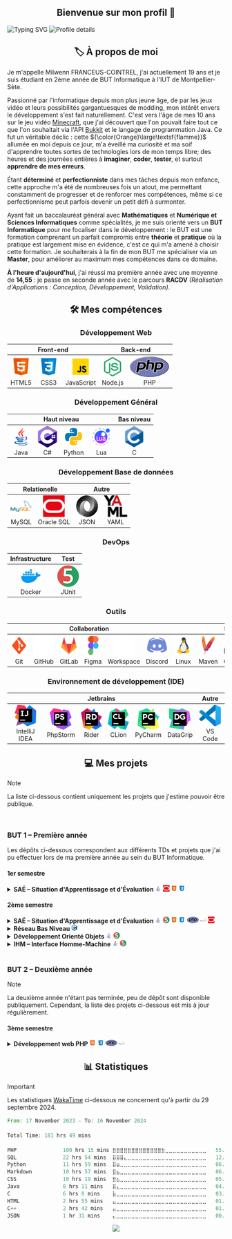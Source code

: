 <!-- Welcome Section -->
<h2 align="center">Bienvenue sur mon profil 👋</h2>

![Typing SVG](https://readme-typing-svg.demolab.com?font=JetBrains+Mono&duration=2000&pause=1000&color=21B568&multiline=true&width=435&height=80&lines=%24+whoami;Milwenn+Franceus-Cointrel;19+yo%2C+French+Developer)
![Profile details](https://cardivo.vercel.app/api?name=Milwenn+Franceus-Cointrel&description=Étudiant+en+2ème+année+de+BUT+Informatique+à+l'IUT+de+Montpellier-Sète,+en+recherche+d'une+alternance+en+tant+que+Développeur+pour+début+2025+✨&image=https://avatars.githubusercontent.com/u/38703849&backgroundColor=%23ffffff&pattern=wiggle&opacity=0.1&site=www.jumperboost.fr&github=JumperBoost&linkedin=Milwenn+FRANCEUS--COINTREL)


<!-- About Me Section -->
<h2 align="center">🏷️ À propos de moi</h2>

Je m'appelle Milwenn FRANCEUS-COINTREL, j'ai actuellement 19 ans et je suis étudiant en 2ème année de BUT Informatique à l'IUT de Montpellier-Sète.

Passionné par l'informatique depuis mon plus jeune âge, de par les jeux vidéo et leurs possibilités gargantuesques de modding, mon intérêt envers le développement s'est fait naturellement. C'est vers l'âge de mes 10 ans sur le jeu vidéo [Minecraft](https://www.minecraft.net/), que j'ai découvert que l'on pouvait faire tout ce que l'on souhaitait via l'API [Bukkit](https://dev.bukkit.org/) et le langage de programmation Java. Ce fut un véritable déclic : cette ${\color{Orange}\large\textsf{flamme}}\$ allumée en moi depuis ce jour, m'a éveillé ma curiosité et ma soif d'apprendre toutes sortes de technologies lors de mon temps libre; des heures et des journées entières à **imaginer**, **coder**, **tester**, et surtout **apprendre de mes erreurs**.

Étant **déterminé** et **perfectionniste** dans mes tâches depuis mon enfance, cette approche m'a été de nombreuses fois un atout, me permettant constamment de progresser et de renforcer mes compétences, même si ce perfectionnisme peut parfois devenir un petit défi à surmonter.

Ayant fait un baccalauréat général avec **Mathématiques** et **Numérique et Sciences Informatiques** comme spécialités, je me suis orienté vers un **BUT Informatique** pour me focaliser dans le développement : le BUT est une formation comprenant un parfait compromis entre **théorie** et **pratique** où la pratique est largement mise en évidence, c'est ce qui m'a amené à choisir cette formation. Je souhaiterais à la fin de mon BUT me spécialiser via un **Master**, pour améliorer au maximum mes compétences dans ce domaine.

**À l'heure d'aujourd'hui**, j'ai réussi ma première année avec une moyenne de **14,55** : je passe en seconde année avec le parcours **RACDV** _(Réalisation d'Applications : Conception, Développement, Validation)_.


<!-- Skills Section -->
<h2 align="center">🛠️ Mes compétences</h2>

<h3 align="center">Développement Web</h3>

<div align="center">
  <table>
    <thead>
      <tr>
        <th align="center" colspan="3">Front-end</th>
        <th align="center" colspan="2">Back-end</th>
      </tr>
    </thead>
    <tbody>
      <tr>
        <td align="center">
          <a href="https://developer.mozilla.org/fr/docs/Glossary/HTML5/">
            <img src="resources/language-icons/html5.png" height="50" alt="HTML5"/>
          </a>
          <br>HTML5
        </td>
        <td align="center">
          <a href="https://developer.mozilla.org/fr/docs/Web/CSS/">
            <img src="resources/language-icons/css3.png" height="50" alt="CSS3"/>
          </a>
          <br>&nbspCSS3&nbsp
        </td>
        <td align="center">
          <a href="https://developer.mozilla.org/fr/docs/Web/JavaScript/">
            <img src="resources/language-icons/javascript.gif" height="50" alt="JavaScript"/>
          </a>
          <br>JavaScript
        </td>
        <td align="center">
          <a href="https://nodejs.org/">
            <img src="resources/language-icons/nodejs.png" height="50" alt="Node.js"/>
          </a>
          <br>Node.js
        </td>
        <td align="center">
          <a href="https://www.php.net/">
            <img src="resources/language-icons/php.svg" height="50" alt="PHP"/>
          </a>
          <br>&nbsp&nbsp&nbsp&nbspPHP&nbsp&nbsp&nbsp&nbsp
        </td>
      </tr>
    </tbody>
  </table>
</div>

<h3 align="center">Développement Général</h3>

<div align="center">
  <table>
    <thead>
      <tr>
        <th align="center" colspan="4">Haut niveau</th>
        <th align="center" colspan="1">Bas niveau</th>
      </tr>
    </thead>
    <tbody>
      <tr>
        <td align="center">
          <a href="https://www.java.com/">
            <img src="resources/language-icons/java.gif" height="50" alt="Java"/>
          </a>
          <br>&nbsp&nbspJava&nbsp&nbsp
        </td>
        <td align="center">
          <a href="https://learn.microsoft.com/fr-fr/dotnet/csharp/">
            <img src="resources/language-icons/c-sharp.png" height="50" alt="C-Sharp"/>
          </a>
          <br>&nbsp&nbsp&nbspC#&nbsp&nbsp&nbsp
        </td>
        <td align="center">
          <a href="https://www.python.org/">
            <img src="resources/language-icons/python.gif" height="50" alt="Python"/>
          </a>
          <br>Python
        </td>
        <td align="center">
          <a href="https://lua.org/">
            <img src="resources/language-icons/lua.gif" height="50" alt="Lua"/>
          </a>
          <br>&nbsp&nbsp&nbspLua&nbsp&nbsp&nbsp
        </td>
        <td align="center">
          <a href="https://www.learn-c.org/">
            <img src="resources/language-icons/c.png" height="50" alt="C"/>
          </a>
          <br>C
        </td>
      </tr>
    </tbody>
  </table>
</div>

<h3 align="center">Développement Base de données</h3>

<div align="center">
  <table>
    <thead>
      <tr>
        <th align="center" colspan="2">Relationelle</th>
        <th align="center" colspan="2">Autre</th>
      </tr>
    </thead>
    <tbody>
      <tr>
        <td align="center">
          <a href="https://www.mysql.com/">
            <img src="resources/storage-icons/mysql.png" height="50" alt="MySQL"/>
          </a>
          <br>MySQL
        </td>
        <td align="center">
          <a href="https://www.oracle.com/database/">
            <img src="resources/storage-icons/oracle-sql.png" height="50" alt="Oracle-SQL"/>
          </a>
          <br>Oracle SQL
        </td>
        <td align="center">
          <a href="https://www.json.org/">
            <img src="resources/storage-icons/json.png" height="50" alt="JSON"/>
          </a>
          <br>JSON
        </td>
        <td align="center">
          <a href="https://yaml.org/">
            <img src="resources/storage-icons/yaml.png" height="50" alt="YAML"/>
          </a>
          <br>YAML
        </td>
      </tr>
    </tbody>
  </table>
</div>

<h3 align="center">DevOps</h3>

<div align="center">
  <table>
    <thead>
      <tr>
        <th align="center" colspan="1">Infrastructure</th>
        <th align="center" colspan="1">Test</th>
      </tr>
    </thead>
    <tbody>
      <tr>
        <td align="center">
          <a href="https://www.docker.com/">
            <img src="resources/devops-icons/docker.svg" height="50" alt="Docker"/>
          </a>
          <br>Docker
        </td>
        <td align="center">
          <a href="https://junit.org/junit5/">
            <img src="resources/devops-icons/junit5.png" height="50" alt="JUnit"/>
          </a>
          <br>JUnit
        </td>
      </tr>
    </tbody>
  </table>
</div>

<h3 align="center">Outils</h3>

<div align="center">
  <table>
    <thead>
      <tr>
        <th align="center" colspan="6">Collaboration</th>
        <th align="center" colspan="5">Service</th>
      </tr>
    </thead>
    <tbody>
      <tr>
        <td align="center">
          <a href="https://git-scm.com/">
            <img src="resources/tool-icons/git.png" height="50" alt="Git"/>
          </a>
          <br>&nbsp&nbsp&nbspGit&nbsp&nbsp&nbsp
        </td>
        <td align="center">
          <a href="https://github.com/">
            <img src="resources/tool-icons/github.png" height="50" alt="GitHub"/>
          </a>
          <br>GitHub
        </td>
        <td align="center">
          <a href="https://gitlab.com/">
            <img src="resources/tool-icons/gitlab.png" height="50" alt="GitLab"/>
          </a>
          <br>GitLab
        </td>
        <td align="center">
          <a href="https://www.figma.com/">
            <img src="resources/tool-icons/figma.gif" height="50" alt="Figma"/>
          </a>
          <br>Figma
        </td>
        <td align="center">
          <a href="https://workspace.google.com/">
            <img src="resources/tool-icons/google.gif" height="50" alt="Google"/>
          </a>
          <br>Workspace
        </td>
        <td align="center">
          <a href="https://discord.com/">
            <img src="resources/tool-icons/discord.gif" height="50" alt="Discord"/>
          </a>
          <br>Discord
        </td>
        <td align="center">
          <a href="https://www.kernel.org/">
            <img src="resources/tool-icons/linux.gif" height="50" alt="Linux"/>
          </a>
          <br>&nbspLinux&nbsp
        </td>
        <td align="center">
          <a href="https://maven.apache.org/">
            <img src="resources/tool-icons/maven.png" height="50" alt="Maven"/>
          </a>
          <br>Maven
        </td>
        <td align="center">
          <a href="https://gradle.org/">
            <img src="resources/tool-icons/gradle.png" height="50" alt="Gradle"/>
          </a>
          <br>Gradle
        </td>
        <td align="center">
          <a href="https://nginx.org/">
            <img src="resources/tool-icons/nginx.png" height="50" alt="Nginx"/>
          </a>
          <br>&nbspNginx&nbsp
        </td>
        <td align="center">
          <a href="https://httpd.apache.org/">
            <img src="resources/tool-icons/apache.png" height="50" alt="Apache"/>
          </a>
          <br>Apache
        </td>
      </tr>
    </tbody>
  </table>
</div>

<h3 align="center">Environnement de développement (IDE)</h3>

<div align="center">
  <table>
    <thead>
      <tr>
        <th align="center" colspan="6">Jetbrains</th>
        <th align="center" colspan="1">Autre</th>
      </tr>
    </thead>
    <tbody>
      <tr>
        <td align="center">
          <a href="https://www.jetbrains.com/fr-fr/idea/">
            <img src="resources/ide-icons/intellij_idea.png" height="50" alt="IntelliJ"/>
          </a>
          <br>IntelliJ IDEA
        </td>
        <td align="center">
          <a href="https://www.jetbrains.com/fr-fr/phpstorm/">
            <img src="resources/ide-icons/phpstorm.png" height="50" alt="PhpStorm"/>
          </a>
          <br>PhpStorm
        </td>
        <td align="center">
          <a href="https://www.jetbrains.com/fr-fr/rider/">
            <img src="resources/ide-icons/rider.png" height="50" alt="Rider"/>
          </a>
          <br>&nbspRider&nbsp
        </td>
        <td align="center">
          <a href="https://www.jetbrains.com/fr-fr/clion/">
            <img src="resources/ide-icons/clion.png" height="50" alt="CLion"/>
          </a>
          <br>&nbspCLion&nbsp
        </td>
        <td align="center">
          <a href="https://www.jetbrains.com/fr-fr/pycharm/">
            <img src="resources/ide-icons/pycharm.png" height="50" alt="PyCharm"/>
          </a>
          <br>PyCharm
        </td>
        <td align="center">
          <a href="https://www.jetbrains.com/fr-fr/datagrip/">
            <img src="resources/ide-icons/datagrip.svg" height="50" alt="DataGrip"/>
          </a>
          <br>DataGrip
        </td>
        <td align="center">
          <a href="https://code.visualstudio.com/">
            <img src="resources/ide-icons/vscode.png" height="50" alt="VSCode"/>
          </a>
          <br>VS Code
        </td>
      </tr>
    </tbody>
  </table>
</div>


<!-- Projects Section -->
<h2 align="center">💻 Mes projets</h2>

> [!NOTE]
> La liste ci-dessous contient uniquement les projets que j'estime pouvoir être publique.

<br>
<h3>BUT 1 – Première année</h3>
Les dépôts ci-dessous correspondent aux différents TDs et projets que j'ai pu effectuer lors de ma première année au sein du BUT Informatique.

<h4>1er semestre</h4>
<details>
  <summary><strong>SAÉ – Situation d'Apprentissage et d'Évaluation
    <img src="resources/language-icons/java.gif" height=15>
    <img src="resources/storage-icons/oracle-sql.png" height=15>
    <img src="resources/language-icons/html5.png" height=15>
    <img src="resources/language-icons/css3.png" height=15>
  </strong></summary>
  <br>
  <div align="center">
    <a href="https://github.com/JumperBoost/A1-SAE1.01"><img src="https://github-readme-stats.vercel.app/api/pin/?username=JumperBoost&locale=fr&repo=A1-SAE1.01" height=90></a>
    <a href="https://github.com/JumperBoost/A1-SAE1.02"><img src="https://github-readme-stats.vercel.app/api/pin/?username=JumperBoost&locale=fr&repo=A1-SAE1.02" height=90></a>
    <a href="https://github.com/JumperBoost/A1-SAE1.04"><img src="https://github-readme-stats.vercel.app/api/pin/?username=JumperBoost&locale=fr&repo=A1-SAE1.04" height=90></a>
    <a href="https://github.com/JumperBoost/A1-SAE1.05"><img src="https://github-readme-stats.vercel.app/api/pin/?username=JumperBoost&locale=fr&repo=A1-SAE1.05" height=90></a>
    <a href="https://github.com/JumperBoost/A1-SAE1.06"><img src="https://github-readme-stats.vercel.app/api/pin/?username=JumperBoost&locale=fr&repo=A1-SAE1.06" height=90></a>
  </div>
</details>

<h4>2ème semestre</h4>
<details>
  <summary><strong>SAÉ – Situation d'Apprentissage et d'Évaluation
    <img src="resources/language-icons/java.gif" height=15>
    <img src="resources/devops-icons/junit5.png" height=15>
    <img src="resources/language-icons/html5.png" height=15>
    <img src="resources/language-icons/css3.png" height=15>
    <img src="resources/language-icons/php.svg" height=15>
    <img src="resources/storage-icons/mysql.png" height=15>
    <img src="resources/storage-icons/oracle-sql.png" height=15>
  </strong></summary>
  <div align="center">
    <h5>SAÉ Trains (SAÉ 2.01/2.02)</h5>
    <a href="https://github.com/JumperBoost/A1-SAETrains-Phase1"><img src="https://github-readme-stats.vercel.app/api/pin/?username=JumperBoost&locale=fr&repo=A1-SAETrains-Phase1" height=90></a>
    <a href="https://github.com/JumperBoost/A1-SAETrains-Phase2"><img src="https://github-readme-stats.vercel.app/api/pin/?username=JumperBoost&locale=fr&repo=A1-SAETrains-Phase2" height=90></a>
    <a href="https://github.com/JumperBoost/A1-SAETrains-Phase3"><img src="https://github-readme-stats.vercel.app/api/pin/?username=JumperBoost&locale=fr&repo=A1-SAETrains-Phase3" height=90></a>
    <br>
    <a href="https://github.com/JumperBoost/A1-SAE2.03"><img src="https://github-readme-stats.vercel.app/api/pin/?username=JumperBoost&locale=fr&repo=A1-SAE2.03" height=90></a>
    <a href="https://github.com/JumperBoost/A1-SAE2.04"><img src="https://github-readme-stats.vercel.app/api/pin/?username=JumperBoost&locale=fr&repo=A1-SAE2.04" height=90></a>
  </div>
</details>
<details>
  <summary><strong>Réseau Bas Niveau 
    <img src="resources/language-icons/c.png" height=15>
  </strong></summary>
  <br>
  <div align="center">
    <a href="https://github.com/JumperBoost/A1-ReseauBasNiveau-TD1"><img src="https://github-readme-stats.vercel.app/api/pin/?username=JumperBoost&locale=fr&repo=A1-ReseauBasNiveau-TD1" height=90></a>
    <a href="https://github.com/JumperBoost/A1-ReseauBasNiveau-TD2"><img src="https://github-readme-stats.vercel.app/api/pin/?username=JumperBoost&locale=fr&repo=A1-ReseauBasNiveau-TD2" height=90></a>
    <a href="https://github.com/JumperBoost/A1-ReseauBasNiveau-TD3"><img src="https://github-readme-stats.vercel.app/api/pin/?username=JumperBoost&locale=fr&repo=A1-ReseauBasNiveau-TD3" height=90></a>
    <a href="https://github.com/JumperBoost/A1-ReseauBasNiveau-TD4"><img src="https://github-readme-stats.vercel.app/api/pin/?username=JumperBoost&locale=fr&repo=A1-ReseauBasNiveau-TD4" height=90></a>
    <a href="https://github.com/JumperBoost/A1-ReseauBasNiveau-TD5"><img src="https://github-readme-stats.vercel.app/api/pin/?username=JumperBoost&locale=fr&repo=A1-ReseauBasNiveau-TD5" height=90></a>
  </div>
</details>
<details>
  <summary><strong>Développement Orienté Objets
    <img src="resources/language-icons/java.gif" height=15>
    <img src="resources/devops-icons/junit5.png" height=15>
  </strong></summary>
  <br>
  <div align="center">
    <a href="https://github.com/JumperBoost/A1-DevObjets-TP1"><img src="https://github-readme-stats.vercel.app/api/pin/?username=JumperBoost&locale=fr&repo=A1-DevObjets-TP1" height=90></a>
    <a href="https://github.com/JumperBoost/A1-DevObjets-TP2"><img src="https://github-readme-stats.vercel.app/api/pin/?username=JumperBoost&locale=fr&repo=A1-DevObjets-TP2" height=90></a>
    <a href="https://github.com/JumperBoost/A1-DevObjets-TP3"><img src="https://github-readme-stats.vercel.app/api/pin/?username=JumperBoost&locale=fr&repo=A1-DevObjets-TP3" height=90></a>
    <a href="https://github.com/JumperBoost/A1-DevObjets-TP4"><img src="https://github-readme-stats.vercel.app/api/pin/?username=JumperBoost&locale=fr&repo=A1-DevObjets-TP4" height=90></a>
    <a href="https://github.com/JumperBoost/A1-DevObjets-TP5"><img src="https://github-readme-stats.vercel.app/api/pin/?username=JumperBoost&locale=fr&repo=A1-DevObjets-TP5" height=90></a>
    <a href="https://github.com/JumperBoost/A1-DevObjets-TP6"><img src="https://github-readme-stats.vercel.app/api/pin/?username=JumperBoost&locale=fr&repo=A1-DevObjets-TP6" height=90></a>
    <a href="https://github.com/JumperBoost/A1-DevObjets-TP7"><img src="https://github-readme-stats.vercel.app/api/pin/?username=JumperBoost&locale=fr&repo=A1-DevObjets-TP7" height=90></a>
    <a href="https://github.com/JumperBoost/A1-DevObjets-TP8"><img src="https://github-readme-stats.vercel.app/api/pin/?username=JumperBoost&locale=fr&repo=A1-DevObjets-TP8" height=90></a>
    <a href="https://github.com/JumperBoost/A1-DevObjets-TP9"><img src="https://github-readme-stats.vercel.app/api/pin/?username=JumperBoost&locale=fr&repo=A1-DevObjets-TP9" height=90></a>
    <a href="https://github.com/JumperBoost/A1-DevObjets-TP10"><img src="https://github-readme-stats.vercel.app/api/pin/?username=JumperBoost&locale=fr&repo=A1-DevObjets-TP10" height=90></a>
  </div>
</details>
<details>
  <summary><strong>IHM – Interface Homme-Machine
    <img src="resources/language-icons/java.gif" height=15>
    <img src="resources/devops-icons/junit5.png" height=15>
  </strong></summary>
  <br>
  <div align="center">
    <a href="https://github.com/JumperBoost/A1-IHM-TP1"><img src="https://github-readme-stats.vercel.app/api/pin/?username=JumperBoost&locale=fr&repo=A1-IHM-TP1" height=90></a>
    <a href="https://github.com/JumperBoost/A1-IHM-TP2"><img src="https://github-readme-stats.vercel.app/api/pin/?username=JumperBoost&locale=fr&repo=A1-IHM-TP2" height=90></a>
    <a href="https://github.com/JumperBoost/A1-IHM-TP3"><img src="https://github-readme-stats.vercel.app/api/pin/?username=JumperBoost&locale=fr&repo=A1-IHM-TP3" height=90></a>
  </div>
</details>
<br>
<h3>BUT 2 – Deuxième année</h3>

> [!NOTE] 
> La deuxième année n'étant pas terminée, peu de dépôt sont disponible publiquement. Cependant, la liste des projets ci-dessous est mis à jour régulièrement.

<h4>3ème semestre</h4>
<details>
  <summary><strong>Développement web PHP
    <img src="resources/language-icons/html5.png" height=15>
    <img src="resources/language-icons/css3.png" height=15>
    <img src="resources/language-icons/php.svg" height=15>
    <img src="resources/storage-icons/mysql.png" height=15>
  </strong></summary> 
  <br>
  <a href="https://github.com/JumperBoost/A2-DevWeb-TDs"><img src="https://github-readme-stats.vercel.app/api/pin/?username=JumperBoost&locale=fr&repo=A2-DevWeb-TDs" height=110></a>
</details>

<h2 align="center">📊 Statistiques</h2>
  
> [!IMPORTANT]
> Les statistiques [WakaTime](https://wakatime.com/@JumperBoost) ci-dessous ne concernent qu'à partir du 29 septembre 2024.

<div>
  <!--START_SECTION:waka-->

```rust
From: 17 November 2023 - To: 16 November 2024

Total Time: 181 hrs 49 mins

PHP               100 hrs 15 mins ⣿⣿⣿⣿⣿⣿⣿⣿⣿⣿⣿⣿⣿⣷⣀⣀⣀⣀⣀⣀⣀⣀⣀⣀⣀   55.13 %
SQL               22 hrs 54 mins  ⣿⣿⣿⣄⣀⣀⣀⣀⣀⣀⣀⣀⣀⣀⣀⣀⣀⣀⣀⣀⣀⣀⣀⣀⣀   12.60 %
Python            11 hrs 59 mins  ⣿⣶⣀⣀⣀⣀⣀⣀⣀⣀⣀⣀⣀⣀⣀⣀⣀⣀⣀⣀⣀⣀⣀⣀⣀   06.59 %
Markdown          10 hrs 57 mins  ⣿⣦⣀⣀⣀⣀⣀⣀⣀⣀⣀⣀⣀⣀⣀⣀⣀⣀⣀⣀⣀⣀⣀⣀⣀   06.03 %
CSS               10 hrs 19 mins  ⣿⣦⣀⣀⣀⣀⣀⣀⣀⣀⣀⣀⣀⣀⣀⣀⣀⣀⣀⣀⣀⣀⣀⣀⣀   05.68 %
Java              8 hrs 11 mins   ⣿⣄⣀⣀⣀⣀⣀⣀⣀⣀⣀⣀⣀⣀⣀⣀⣀⣀⣀⣀⣀⣀⣀⣀⣀   04.50 %
C                 6 hrs 8 mins    ⣷⣀⣀⣀⣀⣀⣀⣀⣀⣀⣀⣀⣀⣀⣀⣀⣀⣀⣀⣀⣀⣀⣀⣀⣀   03.38 %
HTML              2 hrs 55 mins   ⣤⣀⣀⣀⣀⣀⣀⣀⣀⣀⣀⣀⣀⣀⣀⣀⣀⣀⣀⣀⣀⣀⣀⣀⣀   01.61 %
C++               2 hrs 42 mins   ⣤⣀⣀⣀⣀⣀⣀⣀⣀⣀⣀⣀⣀⣀⣀⣀⣀⣀⣀⣀⣀⣀⣀⣀⣀   01.49 %
JSON              1 hr 31 mins    ⣄⣀⣀⣀⣀⣀⣀⣀⣀⣀⣀⣀⣀⣀⣀⣀⣀⣀⣀⣀⣀⣀⣀⣀⣀   00.84 %
```

<!--END_SECTION:waka-->
  <div align="center">
    <a href="https://github.com/JumperBoost?tab=repositories"><img src="https://github-readme-stats.vercel.app/api/top-langs/?username=JumperBoost&locale=fr&layout=compact&langs_count=8"></a>
  </div>
</div>

<!--
**JumperBoost/JumperBoost** is a ✨ _special_ ✨ repository because its `README.md` (this file) appears on your GitHub profile.

Here are some ideas to get you started:

- 🔭 I’m currently working on ...
- 🌱 I’m currently learning ...
- 👯 I’m looking to collaborate on ...
- 🤔 I’m looking for help with ...
- 💬 Ask me about ...
- 📫 How to reach me: ...
- 😄 Pronouns: ...
- ⚡ Fun fact: ...
-->
